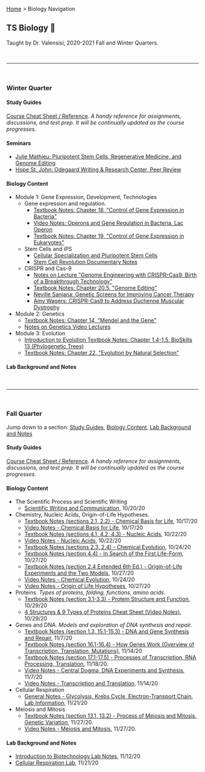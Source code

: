 [Home](https://andre-ye.github.io) > Biology Navigation 
## TS Biology 🧬
Taught by Dr. Valensisi, 2020-2021 Fall and Winter Quarters.

<br>

--- 

<br>

### Winter Quarter

#### Study Guides
[Course Cheat Sheet / Reference](https://andre-ye.github.io/biology/winter-quarter/study-guide/cheat-sheet). *A handy reference for assignments, discussions, and test prep. It will be continually updated as the course progresses.*

#### Seminars
- [Julie Mathieu: Pluripotent Stem Cells, Regenerative Medicine, and Genome Editing](https://andre-ye.github.io/biology/winter-quarter/seminar/mathieu-crispr-and-stem-cells)
- [Hope St. John: Odegaard Writing & Research Center, Peer Review](https://andre-ye.github.io/biology/winter-quarter/seminar/hope-st-john)

#### Biology Content
- Module 1: Gene Expression, Development, Technologies
  - Gene expression and regulation.
    - [Textbook Notes: Chapter 18, "Control of Gene Expression in Bacteria"](https://andre-ye.github.io/biology/winter-quarter/notes/module-1/chapter-18)
    - [Video Notes: Operons and Gene Regulation in Bacteria, Lac Operon](https://andre-ye.github.io/biology/winter-quarter/notes/module-1/video-notes)
    - [Textbook Notes: Chapter 19, "Control of Gene Expression in Eukaryotes"](https://andre-ye.github.io/biology/winter-quarter/notes/module-1/chapter-19)
  - Stem Cells and iPS
    - [Cellular Specialization and Pluripotent Stem Cells](https://andre-ye.github.io/biology/winter-quarter/notes/module-1/cellular-specialization)
    - [Stem Cell Revolution Documentary Notes](https://andre-ye.github.io/biology/winter-quarter/notes/module-1/stem-cell-revolution)
  - CRISPR and Cas-9
    - [Notes on Lecture "Genome Engineering with CRISPR-Cas9: Birth of a Breakthrough Technology"](https://andre-ye.github.io/biology/winter-quarter/notes/module-1/doudna-lecture)
    - [Textbook Notes: Chapter 20.5, "Genome Editing"](https://andre-ye.github.io/biology/winter-quarter/notes/module-1/chapter-20)
    - [Neville Sanjana: Genetic Screens for Improving Cancer Therapy](https://andre-ye.github.io/biology/winter-quarter/notes/module-1/neville_sanjana_videos)
    - [Amy Wagers: CRISPR-Cas9 to Address Duchenne Muscular Dystrophy](https://andre-ye.github.io/biology/winter-quarter/notes/module-1/amy-wagers-video)
- Module 2: Genetics
  - [Textbook Notes: Chapter 14, "Mendel and the Gene"](https://andre-ye.github.io/biology/winter-quarter/notes/module-2/chapter-14)
  - [Notes on Genetics Video Lectures](https://andre-ye.github.io/biology/winter-quarter/notes/module-2/genetics-video-lectures)
- Module 3: Evolution
  - [Introduction to Evolution Textbook Notes: Chapter 1.4-1.5, BioSkills 13 (Phylogenetic Trees)](https://andre-ye.github.io/biology/winter-quarter/notes/module-3/introduction-to-evolution-textbook-notes)
  - [Textbook Notes: Chapter 22, "Evolution by Natural Selection"](https://andre-ye.github.io/biology/winter-quarter/notes/module-3/chapter-22)

#### Lab Background and Notes

<br>

---

<br>

### Fall Quarter
Jump down to a section: [Study Guides](#study-guides-1), [Biology Content](#biology-content-1), [Lab Background and Notes](#lab-background-and-notes-1)

#### Study Guides
[Course Cheat Sheet / Reference](https://andre-ye.github.io/biology/study-guides/cheat-sheet). *A handy reference for assignments, discussions, and test prep. It will be continually updated as the course progresses.*

#### Biology Content
- The Scientific Process and Scientific Writing
  - [Scientific Writing and Communication](https://andre-ye.github.io/biology/scientific-writing-and-communication), 10/20/20
- Chemistry, Nucleic Acids, Origin-of-Life Hypotheses.
  - [Textbook Notes (sections 2.1, 2.2) - Chemical Basis for Life](https://andre-ye.github.io/biology/chemical-basis-for-life-notes), 10/17/20
  - [Video Notes - Chemical Basis for Life](https://andre-ye.github.io/biology/video_chemical_basis_for_life), 10/17/20
  - [Textbook Notes (sections 4.1, 4.2, 4.3) - Nucleic Acids](https://andre-ye.github.io/biology/nucleic-acids/textbook-notes), 10/22/20
  - [Video Notes - Nucleic Acids](https://andre-ye.github.io/biology/nucleic-acids/video-notes), 10/22/20
  - [Textbook Notes (sections 2.3, 2.4) - Chemical Evolution](https://andre-ye.github.io/biology/chemical-evolution/textbook-notes), 10/24/20
  - [Textbook Notes (section 4.4) - In Search of the First Life-Form](https://andre-ye.github.io/biology/chemical-evolution/in-search-of-the-first-life-form), 10/27/20
  - [Textbook Notes (section 2.4 Extended 6th Ed.) - Origin-of-Life Experiments and the Two Models](https://andre-ye.github.io/biology/chemical-evolution/two-models-of-chemical-evolution), 10/27/20
  - [Video Notes - Chemical Evolution](https://andre-ye.github.io/biology/chemical-evolution/video-notes), 10/24/20
  - [Video Notes - Origin of Life Hypotheses](https://andre-ye.github.io/biology/chemical-evolution/video-notes-origin-of-life), 10/27/20
- Proteins. *Types of proteins, folding, functions, amino acids.*
  - [Textbook Notes (section 3.1-3.3) - Protein Structure and Function](https://andre-ye.github.io/biology/proteins/textbook-notes), 10/29/20
  - [4 Structures & 9 Types of Proteins Cheat Sheet (Video Notes)](https://andre-ye.github.io/biology/proteins/video_notes), 10/29/20
- Genes and DNA. *Models and exploration of DNA synthesis and repair.*
  - [Textbook Notes (section 1.3, 15.1-15.3) - DNA and Gene Synthesis and Repair](https://andre-ye.github.io/biology/genes-and-dna/textbook-notes), 11/7/20
  - [Textbook Notes (section 16.1-16.4) - How Genes Work (Overview of Transcription, Translation, Mutations)](https://andre-ye.github.io/biology/genes-and-dna/chapter-16-how-genes-work), 11/14/20
  - [Textbook Notes (section 17.1-17.5) - Processes of Transcription, RNA Processing, Translation](https://andre-ye.github.io/biology/genes-and-dna/chapter_17), 11/18/20.
  - [Video Notes - Central Dogma, DNA Experiments and Synthesis](https://andre-ye.github.io/biology/genes-and-dna/video-notes), 11/7/20
  - [Video Notes - Transcription and Translation](https://andre-ye.github.io/biology/genes-and-dna/genes-video-notes), 11/14/20
- Cellular Respiration
  - [General Notes - Glycolysis, Krebs Cycle, Electron-Transport Chain, Lab Information](https://andre-ye.github.io/biology/cellular_respiration/general_notes), 11/21/20
- Meiosis and Mitosis
  - [Textbook Notes (section 13.1, 13.2) - Process of Meiosis and Mitosis, Genetic Variation](https://andre-ye.github.io/biology/meiosis-and-mitosis/meiosis-textbook-notes), 11/27/20.
  - [Video Notes - Meiosis and Mitosis](https://andre-ye.github.io/biology/meiosis-and-mitosis/meiosis_video_notes), 11/27/20.

#### Lab Background and Notes
- [Introduction to Biotechnology Lab Notes](https://andre-ye.github.io/biology/labs/introduction-to-biotechnology-methods), 11/12/20
- [Cellular Respiration Lab](https://andre-ye.github.io/biology/cellular_respiration/general_notes#cellular-respiration-lab-background), 11/21/20

